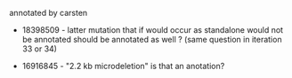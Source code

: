 annotated by carsten

* 18398509 - latter mutation that if would occur as standalone would not be annotated should be annotated as well ? (same question in iteration 33 or 34)

* 16916845 - "2.2 kb microdeletion" is that an anotation?